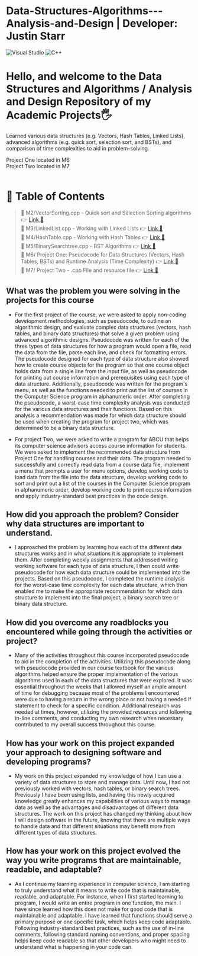 # Data-Structures-Algorithms---Analysis-and-Design | Developer: Justin Starr

![Visual Studio](https://img.shields.io/badge/Visual%20Studio-5C2D91.svg?style=for-the-badge&logo=visual-studio&logoColor=white)
![C++](https://img.shields.io/badge/c++-%2300599C.svg?style=for-the-badge&logo=c%2B%2B&logoColor=white)

# Hello, and welcome to the Data Structures and Algorithms / Analysis and Design Repository of my Academic Projects🖐️

Learned various data structures (e.g. Vectors, Hash Tables, Linked Lists), advanced algorithms (e.g. quick sort, selection sort, and BSTs), and comparison of time complexities to aid in problem-solving.

Project One located in M6 <br>
Project Two located in M7 <br><br>

# 📖 Table of Contents

> 📌 M2/VectorSorting.cpp - Quick sort and Selection Sorting algorithms 👉 [Link 🔗](https://www.github.com/JustinStarrSNHU/Data-Structures-Algorithms---Analysis-and-Design/tree/main/M2)<br>
📌 M3/LinkedList.cpp - Working with Linked Lists 👉 [Link 🔗](https://www.github.com/JustinStarrSNHU/Data-Structures-Algorithms---Analysis-and-Design/tree/main/M3)<br>
📌 M4/HashTable.cpp - Working with Hash Tables 👉 [Link 🔗](https://www.github.com/JustinStarrSNHU/Data-Structures-Algorithms---Analysis-and-Design/tree/main/M4)<br>
📌 M5/BinarySearchtree.cpp - BST Algorithms 👉 [Link 🔗](https://www.github.com/JustinStarrSNHU/Data-Structures-Algorithms---Analysis-and-Design/tree/main/M5)<br>
📌 M6/ Project One: Pseudocode for Data Structures (Vectors, Hash Tables, BSTs) and Runtime Analysis (Time Complexity) 👉 [Link 🔗](https://www.github.com/JustinStarrSNHU/Data-Structures-Algorithms---Analysis-and-Design/tree/main/M6)<br>
📌 M7/ Project Two - .cpp File and resource file 👉 [Link 🔗](https://www.github.com/JustinStarrSNHU/Data-Structures-Algorithms---Analysis-and-Design/tree/main/M7)<br>

## What was the problem you were solving in the projects for this course

- For the first project of the course, we were asked to apply non-coding development methodologies, such as pseudocode, to outline an algorithmic design, and evaluate complex data structures (vectors, hash tables, and binary data structures) that solve a given problem using advanced algorithmic designs. Pseudocode was written for each of the three types of data structures for how a program would open a file, read the data from the file, parse each line, and check for formatting errors. The pseudocode designed for each type of data structure also showed how to create course objects for the program so that one course object holds data from a single line from the input file, as well as pseudocode for printing out course information and prerequisites using each type of data structure. Additionally, pseudocode was written for the program's menu, as well as the functions needed to print out the list of courses in the Computer Science program in alphanumeric order. After completing the pseudocode, a worst-case time complexity analysis was conducted for the various data structures and their functions. Based on this analysis a recommendation was made for which data structure should be used when creating the program for project two, which was determined to be a binary data structure.

- For project Two, we were asked to write a program for ABCU that helps its computer science advisors access course information for students. We were asked to implement the recommended data structure from Project One for handling courses and their data. The program needed to successfully and correctly read data from a course data file, implement a menu that prompts a user for menu options, develop working code to load data from the file into the data structure, develop working code to sort and print out a list of the courses in the Computer Science program in alphanumeric order, develop working code to print course information and apply industry-standard best practices in the code design. 

## How did you approach the problem? Consider why data structures are important to understand.

- I approached the problem by learning how each of the different data structures works and in what situations it is appropriate to implement them. After completing weekly assignments that addressed writing working software for each type of data structure, I then could write pseudocode for how each data structure could be implemented into the projects. Based on this pseudocode, I completed the runtime analysis for the worst-case time complexity for each data structure, which then enabled me to make the appropriate recommendation for which data structure to implement into the final project, a binary search tree or binary data structure. 

## How did you overcome any roadblocks you encountered while going through the activities or project?

- Many of the activities throughout this course incorporated pseudocode to aid in the completion of the activities. Utilizing this pseudocode along with pseudocode provided in our course textbook for the various algorithms helped ensure the proper implementation of the various algorithms used in each of the data structures that were explored. It was essential throughout the weeks that I allowed myself an ample amount of time for debugging because most of the problems I encountered were due to having a return in the wrong place or not having a needed if statement to check for a specific condition. Additional research was needed at times, however, utilizing the provided resources and following in-line comments, and conducting my own research when necessary contributed to my overall success throughout this course.

## How has your work on this project expanded your approach to designing software and developing programs?

- My work on this project expanded my knowledge of how I can use a variety of data structures to store and manage data. Until now, I had not previously worked with vectors, hash tables, or binary search trees. Previously I have been using lists, and having this newly acquired knowledge greatly enhances my capabilities of various ways to manage data as well as the advantages and disadvantages of different data structures. The work on this project has changed my thinking about how I will design software in the future, knowing that there are multiple ways to handle data and that different situations may benefit more from different types of data structures.

## How has your work on this project evolved the way you write programs that are maintainable, readable, and adaptable?

- As I continue my learning experience in computer science, I am starting to truly understand what it means to write code that is maintainable, readable, and adaptable. For instance, when I first started learning to program, I would write an entire program in one function, the main. I have since learned how this does not make for good code that is maintainable and adaptable. I have learned that functions should serve a primary purpose or one specific task, which helps keep code adaptable. Following industry-standard best practices, such as the use of in-line comments, following standard naming conventions, and proper spacing helps keep code readable so that other developers who might need to understand what is happening in your code can. 
